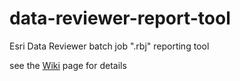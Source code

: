 data-reviewer-report-tool
=============

Esri Data Reviewer batch job ".rbj" reporting tool

see the [Wiki](https://github.com/cmac3095/data-reviewer-report-tool/wiki/Esri-Data-Reviewer-Batch-Job-%22.rbj%22-Report-Tool) page for details
